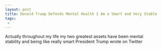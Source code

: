 ```yaml
---
layout: post
title: Donald Trump Defends Mental Health I Am a Smart and Very Stable Genius
tags:
 -
---
```

Actually throughout my life my two greatest assets have been mental stability and being like really smart President Trump wrote on Twitter

